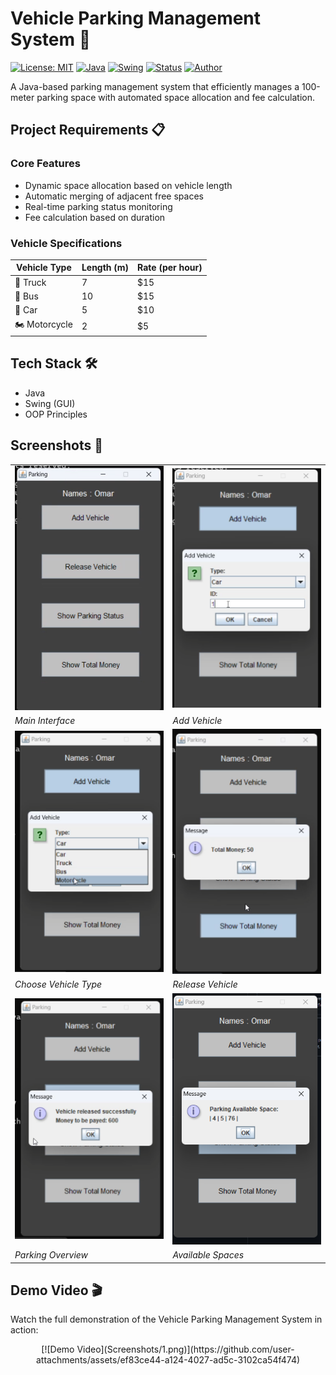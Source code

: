 # Vehicle Parking Management System 🚗

[![License: MIT](https://img.shields.io/badge/License-MIT-yellow.svg)](https://opensource.org/licenses/MIT)
[![Java](https://img.shields.io/badge/Java-ED8B00?style=flat&logo=java&logoColor=white)](https://www.java.com)
[![Swing](https://img.shields.io/badge/Swing-GUI-blue)](https://docs.oracle.com/javase/tutorial/uiswing/)
[![Status](https://img.shields.io/badge/Status-Active-success)](https://github.com/Omar7001-B/Vehicle-Parking-Project)
[![Author](https://img.shields.io/badge/Author-Omar7001--B-green)](https://github.com/Omar7001-B)

A Java-based parking management system that efficiently manages a 100-meter parking space with automated space allocation and fee calculation.

## Project Requirements 📋

### Core Features
- Dynamic space allocation based on vehicle length
- Automatic merging of adjacent free spaces
- Real-time parking status monitoring
- Fee calculation based on duration

### Vehicle Specifications

| Vehicle Type | Length (m) | Rate (per hour) |
|-------------|------------|-----------------|
| 🚛 Truck    | 7         | $15            |
| 🚌 Bus      | 10        | $15            |
| 🚗 Car      | 5         | $10            |
| 🏍️ Motorcycle| 2         | $5             |

## Tech Stack 🛠️
- Java
- Swing (GUI)
- OOP Principles

## Screenshots 📸

<div align="center">
<table>
  <tr>
    <td><img src="Screenshots/1.png" alt="Main Interface" width="400"/></td>
    <td><img src="Screenshots/2.png" alt="Add Vehicle" width="400"/></td>
  </tr>
  <tr>
    <td><em>Main Interface</em></td>
    <td><em>Add Vehicle</em></td>
  </tr>
  <tr>
    <td><img src="Screenshots/3.png" alt="Choose Vehicle Type" width="400"/></td>
    <td><img src="Screenshots/4.png" alt="Release Vehicle" width="400"/></td>
  </tr>
  <tr>
    <td><em>Choose Vehicle Type</em></td>
    <td><em>Release Vehicle</em></td>
  </tr>
  <tr>
    <td><img src="Screenshots/5.png" alt="Parking Overview" width="400"/></td>
    <td><img src="Screenshots/6.png" alt="Available Spaces" width="400"/></td>
  </tr>
  <tr>
    <td><em>Parking Overview</em></td>
    <td><em>Available Spaces</em></td>
  </tr>
</table>
</div>

## Demo Video 🎬
Watch the full demonstration of the Vehicle Parking Management System in action:

<div align="center"> 
  [![Demo Video](Screenshots/1.png)](https://github.com/user-attachments/assets/ef83ce44-a124-4027-ad5c-3102ca54f474)
</div>


